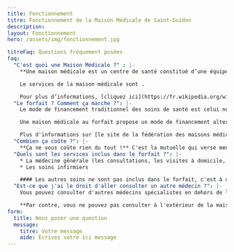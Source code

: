 ```yaml
---
title: Fonctionnement
titre: Fonctionnement de la Maison Médicale de Saint-Guidon
description:
layout: Fonctionnement
hero: /assets/img/fonctionnement.jpg

titreFaq: Questions fréquement posées
faq:
  "C'est quoi une Maison Médicale ?" : |-
    **Une maison médicale est un centre de santé constitué d’une équipe pluridisciplinaire** qui vise à apporter au patient un suivi complet à long terme. Ceci en mettant à sa disponibilité les différents services dont il a besoin habituellement en terme de soins de santé.

    Le services de la maison médicale sont .

    Pour plus d’informations, [cliquez ici](https://fr.wikipedia.org/wiki/Maison_médicale).
  "Le forfait ? Comment ça marche ?": |-
    Le mode de financement traditionnel des soins de santé est celui nommé à l'acte. Ce système consiste à payer le prestataire de soins pour ensuite se faire rembourser une partie de ce montant par la mutuelle.

    Une maison médicale au forfait propose un mode de financement alternatif. **Les patients ne payent plus les soins couverts par le forfait**, c'est la mutuelle qui verse mensuellement une somme forfaitaire fixe à la maison médicale pour couvrir les soins de santé.

    Plus d'informations sur [le site de la fédération des maisons médicales](http://www.maisonmedicale.org/Les-maisons-medicales-au-forfait.html)
  "Combien ça coûte ?": |-
    **Ça ne vous coûte rien du tout !** C'est la mutuelle qui verse mensuellement une somme forfaitaire fixe à la maison médicale pour vos soins.
  "Quels sont les services inclus dans le forfait ?": |-
    * La médecine générale (les consultations, les visites à domicile, les actes sont payés par la mutuelle)
    * Les soins infirmiers

    #### Les autres soins ne sont pas inclus dans le forfait, c'est à dire les consultations des spécialistes
  "Est-ce que j'ai le droit d'aller consulter un autre médecin ?": |-
    Vous pouvez consulter d'autres médecins spécialistes en dehors de la Maison Médicale et vous serez remboursés d'une manière normale.

    **Par contre, vous ne pouvez pas consulter à l'extérieur de la maison médicale pour ce qui est inclus dans le forfait.** C'est à dire: La médecine générale et les soins infirmiers.
form:
  title: Nous poser une question
  message:
    titre: Votre message
    aide: Écrivez votre ici message
---
```


